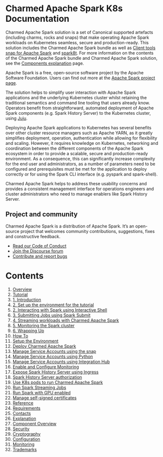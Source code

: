 # Charmed Apache Spark K8s Documentation

Charmed Apache Spark solution is a set of Canonical supported artefacts (including charms, rocks and snaps) that make operating Apache Spark workloads on Kubernetes seamless, secure and production-ready. This solution includes the Charmed Apache Spark bundle as well as [Client tools snap for Apache Spark](https://snapcraft.io/spark-client) and [spark8t](https://github.com/canonical/spark-k8s-toolkit-py). For more information on the contents of the Charmed Apache Spark bundle and Charmed Apache Spark solution, see the [Components explanation](/t/charmed-spark-documentation-explanation-components/11685) page.

Apache Spark is a free, open-source software project by the Apache Software Foundation. Users can find out more at the [Apache Spark project page](https://spark.apache.org).

The solution helps to simplify user interaction with Apache Spark applications and the underlying Kubernetes cluster whilst retaining the traditional semantics and command line tooling that users already know. Operators benefit from straightforward, automated deployment of Apache Spark components (e.g. Spark History Server) to the Kubernetes cluster, using [Juju](https://juju.is/). 

Deploying Apache Spark applications to Kubernetes has several benefits over other cluster resource managers such as Apache YARN, as it greatly simplifies deployment, operation, authentication while allowing for flexibility and scaling. However, it requires knowledge on Kubernetes, networking and coordination between the different components of the Apache Spark ecosystem in order to provide a scalable, secure and production-ready environment. As a consequence, this can significantly increase complexity for the end user and administrators, as a number of parameters need to be configured and prerequisites must be met for the application to deploy correctly or for using the Spark CLI interface (e.g. pyspark and spark-shell). 

Charmed Apache Spark helps to address these usability concerns and provides a consistent management interface for operations engineers and cluster administrators who need to manage enablers like Spark History Server.

## Project and community

Charmed Apache Spark is a distribution of Apache Spark. It’s an open-source project that welcomes community contributions, suggestions, fixes and constructive feedback.

- [Read our Code of Conduct](https://ubuntu.com/community/code-of-conduct)
- [Join the Discourse forum](https://discourse.charmhub.io/tag/spark)
- [Contribute and report bugs](https://github.com/canonical/spark-client-snap)

# Contents

1. [Overview](overview.md)
1. [Tutorial](tutorial)
  1. [1. Introduction](tutorial/t-overview.md)
  1. [2. Set up the environment for the tutorial](tutorial/t-setup-environment.md)
  1. [2. Interacting with Spark using Interactive Shell](tutorial/t-spark-shell.md)
  1. [3. Submitting Jobs using Spark Submit](tutorial/t-spark-submit.md)
  1. [4. Streaming workloads with Charmed Apache Spark](tutorial/t-spark-streaming.md)
  1. [5. Monitoring the Spark cluster](tutorial/t-spark-monitoring.md)
  1. [6. Wrapping Up](tutorial/t-wrapping-up.md)
1. [How To](how-to)
  1. [Setup the Environment](how-to/h-setup-k8s.md)
  1. [Deploy Charmed Apache Spark](how-to/h-deploy.md)
  1. [Manage Service Accounts using the snap](how-to/h-manage-service-accounts.md)
  1. [Manage Service Accounts using Python](how-to/h-use-spark-client-from-python.md)
  1. [Manage Service Accounts using Integration Hub](how-to/h-use-integration-hub.md)
  1. [Enable and Configure Monitoring](how-to/h-spark-monitoring.md)
  1. [Expose Spark History Server using Ingress](how-to/h-expose-history-server.md)
  1. [Spark History Server authorization](how-to/h-history-server-authorization.md)
  1. [Use K8s pods to run Charmed Apache Spark](how-to/h-run-on-k8s-pod.md)
  1. [Run Spark Streaming Jobs](how-to/h-spark-streaming.md)
  1. [Run Spark with GPU enabled](how-to/h-spark-gpu.md)
  1. [Manage self-signed certificates](how-to/h-spark-cert.md)
1. [Reference](reference)
  1. [Requirements](reference/r-requirements.md)
  1. [Contacts](reference/r-contacts.md)
1. [Explanation](explanation)
  1. [Component Overview](explanation/e-component-overview.md)
  1. [Security](explanation/e-security.md)
  1. [Cryptography](explanation/e-cryptography.md)
  1. [Configuration](explanation/e-configuration.md)
  1. [Monitoring](explanation/e-monitoring.md)
  1. [Trademarks](explanation/e-trademarks.md)